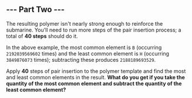 ## --- Part Two ---
The resulting polymer isn't nearly strong enough to reinforce the submarine. You'll need to run more steps of the pair insertion process; a total of **40 steps** should do it.
 
In the above example, the most common element is `B` (occurring `2192039569602` times) and the least common element is `H` (occurring `3849876073` times); subtracting these produces `2188189693529`.
 
Apply **40** steps of pair insertion to the polymer template and find the most and least common elements in the result. **What do you get if you take the quantity of the most common element and subtract the quantity of the least common element?**
 